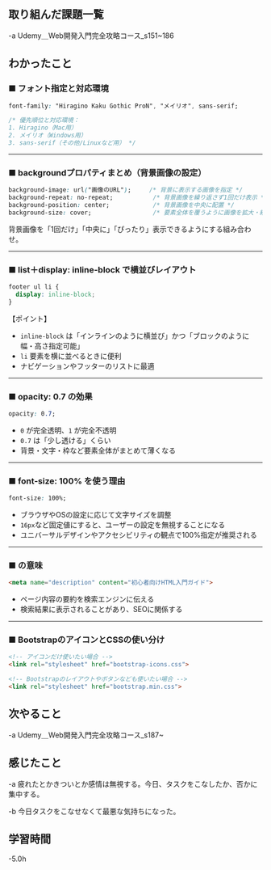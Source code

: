 
## 取り組んだ課題一覧  
-a  Udemy＿Web開発入門完全攻略コース_s151~186

## わかったこと
### ■ フォント指定と対応環境

```css
font-family: "Hiragino Kaku Gothic ProN", "メイリオ", sans-serif;

/* 優先順位と対応環境：
1. Hiragino（Mac用）
2. メイリオ（Windows用）
3. sans-serif（その他/Linuxなど用） */
```

---

### ■ backgroundプロパティまとめ（背景画像の設定）

```css
background-image: url("画像のURL");     /* 背景に表示する画像を指定 */
background-repeat: no-repeat;           /* 背景画像を繰り返さず1回だけ表示 */
background-position: center;            /* 背景画像を中央に配置 */
background-size: cover;                 /* 要素全体を覆うように画像を拡大・縮小（縦横比維持） */
```

背景画像を「1回だけ」「中央に」「ぴったり」表示できるようにする組み合わせ。

---

### ■ list＋display: inline-block で横並びレイアウト

```css
footer ul li {
  display: inline-block;
}
```

【ポイント】

- `inline-block` は「インラインのように横並び」かつ「ブロックのように幅・高さ指定可能」
- `li` 要素を横に並べるときに便利
- ナビゲーションやフッターのリストに最適

---

### ■ opacity: 0.7 の効果

```css
opacity: 0.7;
```

- `0` が完全透明、`1` が完全不透明
- `0.7` は「少し透ける」くらい
- 背景・文字・枠など要素全体がまとめて薄くなる

---

### ■ font-size: 100% を使う理由

```css
font-size: 100%;
```

- ブラウザやOSの設定に応じて文字サイズを調整
- `16px`など固定値にすると、ユーザーの設定を無視することになる
- ユニバーサルデザインやアクセシビリティの観点で100%指定が推奨される

---

### ■ <meta name="description"> の意味

```html
<meta name="description" content="初心者向けHTML入門ガイド">
```

- ページ内容の要約を検索エンジンに伝える
- 検索結果に表示されることがあり、SEOに関係する

---

### ■ BootstrapのアイコンとCSSの使い分け

```html
<!-- アイコンだけ使いたい場合 -->
<link rel="stylesheet" href="bootstrap-icons.css">

<!-- Bootstrapのレイアウトやボタンなども使いたい場合 -->
<link rel="stylesheet" href="bootstrap.min.css">
```

## 次やること
-a  Udemy＿Web開発入門完全攻略コース_s187~

## 感じたこと
-a  疲れたとかきついとか感情は無視する。今日、タスクをこなしたか、否かに集中する。

-b  今日タスクをこなせなくて最悪な気持ちになった。

## 学習時間
-5.0h
